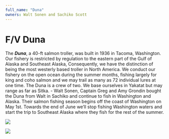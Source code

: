 ```yaml
---
full_name: "Duna"
owners: Walt Sonen and Sachiko Scott
---
```

# F/V Duna

The ***Duna***, a 40-ft salmon troller, was built in 1936 in Tacoma, Washington.  Our fishery is restricted by regulation to the eastern part of the Gulf of Alaska and Southeast Alaska,  Consequently, we have the distinction of being the most westerly based troller in North America.  We conduct our fishery on the open ocean during the summer months, fishing largely for king and coho salmon and we may trail as many as 72 individual lures at one time.   The Duna is a crew of two.  We base ourselves in Yakatat but may range as far as Sitka. - Walt Sonen, Captain
Greg and Amy Grondin bought the Duna from Walt in Sachiko and continue to fish in Washington and Alaska. Their salmon fishing season begins off the coast of Washington on May 1st. Towards the end of June we’ll stop fishing Washington waters and start the trip to Southeast Alaska where they fish for the rest of the summer. 



![](../assets/images/boats/media/duna.jpeg)

![](../assets/images/boats/media/duna_cropped.jpeg)
